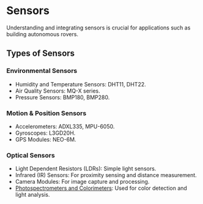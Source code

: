 # Sensors
Understanding and integrating sensors is crucial for applications such as building autonomous rovers.

## Types of Sensors

### Environmental Sensors
* Humidity and Temperature Sensors: DHT11, DHT22.
* Air Quality Sensors: MQ-X series.
* Pressure Sensors: BMP180, BMP280.

### Motion & Position Sensors
* Accelerometers: ADXL335, MPU-6050.
* Gyroscopes: L3GD20H.
* GPS Modules: NEO-6M.



### Optical Sensors
* Light Dependent Resistors (LDRs): Simple light sensors.
* Infrared (IR) Sensors: For proximity sensing and distance measurement.
* Camera Modules: For image capture and processing.
* [Photospectrometers and Colorimeters](https://www.linquip.com/blog/difference-between-colorimeter-and-spectrophotometer/): Used for color detection and light analysis.

